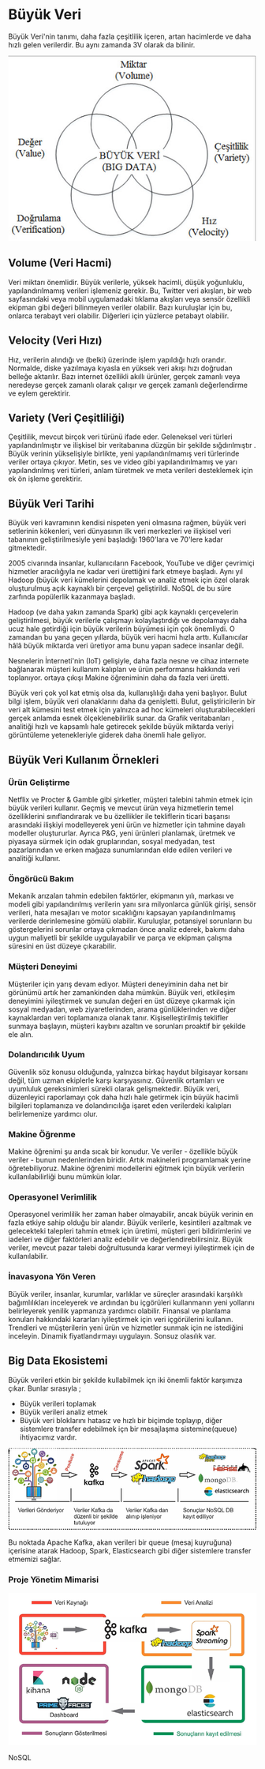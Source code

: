 # Büyük Veri

Büyük Veri'nin tanımı, daha fazla çeşitlilik içeren, artan hacimlerde ve daha hızlı gelen verilerdir. Bu aynı zamanda 3V olarak da bilinir.

![5v](https://github.com/Teknoloji-Filozofu/Big_Data/blob/main/_media/5v.png)
## Volume (Veri Hacmi)
Veri miktarı önemlidir. Büyük verilerle, yüksek hacimli, düşük yoğunluklu, yapılandırılmamış verileri işlemeniz gerekir. Bu, Twitter veri akışları, bir web sayfasındaki veya mobil uygulamadaki tıklama akışları veya sensör özellikli ekipman gibi değeri bilinmeyen veriler olabilir. Bazı kuruluşlar için bu, onlarca terabayt veri olabilir. Diğerleri için yüzlerce petabayt olabilir.
## Velocity (Veri Hızı)
Hız, verilerin alındığı ve (belki) üzerinde işlem yapıldığı hızlı orandır. Normalde, diske yazılmaya kıyasla en yüksek veri akışı hızı doğrudan belleğe aktarılır. Bazı internet özellikli akıllı ürünler, gerçek zamanlı veya neredeyse gerçek zamanlı olarak çalışır ve gerçek zamanlı değerlendirme ve eylem gerektirir.
## Variety (Veri Çeşitliliği)
Çeşitlilik, mevcut birçok veri türünü ifade eder. Geleneksel veri türleri yapılandırılmıştır ve ilişkisel bir veritabanına düzgün bir şekilde sığdırılmıştır . Büyük verinin yükselişiyle birlikte, yeni yapılandırılmamış veri türlerinde veriler ortaya çıkıyor. Metin, ses ve video gibi yapılandırılmamış ve yarı yapılandırılmış veri türleri, anlam türetmek ve meta verileri desteklemek için ek ön işleme gerektirir.

## **Büyük Veri Tarihi**

Büyük veri kavramının kendisi nispeten yeni olmasına rağmen, büyük veri setlerinin kökenleri, veri dünyasının ilk veri merkezleri ve ilişkisel veri tabanının geliştirilmesiyle yeni başladığı 1960'lara ve 70'lere kadar gitmektedir.

2005 civarında insanlar, kullanıcıların Facebook, YouTube ve diğer çevrimiçi hizmetler aracılığıyla ne kadar veri ürettiğini fark etmeye başladı. Aynı yıl Hadoop (büyük veri kümelerini depolamak ve analiz etmek için özel olarak oluşturulmuş açık kaynaklı bir çerçeve) geliştirildi. NoSQL de bu süre zarfında popülerlik kazanmaya başladı.

Hadoop (ve daha yakın zamanda Spark) gibi açık kaynaklı çerçevelerin geliştirilmesi, büyük verilerle çalışmayı kolaylaştırdığı ve depolamayı daha ucuz hale getirdiği için büyük verilerin büyümesi için çok önemliydi. O zamandan bu yana geçen yıllarda, büyük veri hacmi hızla arttı. Kullanıcılar hâlâ büyük miktarda veri üretiyor ama bunu yapan sadece insanlar değil.

Nesnelerin İnterneti'nin (IoT) gelişiyle, daha fazla nesne ve cihaz internete bağlanarak müşteri kullanım kalıpları ve ürün performansı hakkında veri toplanıyor. ortaya çıkışı Makine öğreniminin daha da fazla veri üretti.

Büyük veri çok yol kat etmiş olsa da, kullanışlılığı daha yeni başlıyor. Bulut bilgi işlem, büyük veri olanaklarını daha da genişletti. Bulut, geliştiricilerin bir veri alt kümesini test etmek için yalnızca ad hoc kümeleri oluşturabilecekleri gerçek anlamda esnek ölçeklenebilirlik sunar. da Grafik veritabanları , analitiği hızlı ve kapsamlı hale getirecek şekilde büyük miktarda veriyi görüntüleme yetenekleriyle giderek daha önemli hale geliyor.

## Büyük Veri Kullanım Örnekleri 
### Ürün Geliştirme 
Netflix ve Procter & Gamble gibi şirketler, müşteri talebini tahmin etmek için büyük verileri kullanır. Geçmiş ve mevcut ürün veya hizmetlerin temel özelliklerini sınıflandırarak ve bu özellikler ile tekliflerin ticari başarısı arasındaki ilişkiyi modelleyerek yeni ürün ve hizmetler için tahmine dayalı modeller oluştururlar. Ayrıca P&G, yeni ürünleri planlamak, üretmek ve piyasaya sürmek için odak gruplarından, sosyal medyadan, test pazarlarından ve erken mağaza sunumlarından elde edilen verileri ve analitiği kullanır.

### Öngörücü Bakım
Mekanik arızaları tahmin edebilen faktörler, ekipmanın yılı, markası ve modeli gibi yapılandırılmış verilerin yanı sıra milyonlarca günlük girişi, sensör verileri, hata mesajları ve motor sıcaklığını kapsayan yapılandırılmamış verilerde derinlemesine gömülü olabilir. Kuruluşlar, potansiyel sorunların bu göstergelerini sorunlar ortaya çıkmadan önce analiz ederek, bakımı daha uygun maliyetli bir şekilde uygulayabilir ve parça ve ekipman çalışma süresini en üst düzeye çıkarabilir.

### Müşteri Deneyimi
Müşteriler için yarış devam ediyor. Müşteri deneyiminin daha net bir görünümü artık her zamankinden daha mümkün. Büyük veri, etkileşim deneyimini iyileştirmek ve sunulan değeri en üst düzeye çıkarmak için sosyal medyadan, web ziyaretlerinden, arama günlüklerinden ve diğer kaynaklardan veri toplamanıza olanak tanır. Kişiselleştirilmiş teklifler sunmaya başlayın, müşteri kaybını azaltın ve sorunları proaktif bir şekilde ele alın.

### Dolandırıcılık Uyum
Güvenlik söz konusu olduğunda, yalnızca birkaç haydut bilgisayar korsanı değil, tüm uzman ekiplerle karşı karşıyasınız. Güvenlik ortamları ve uyumluluk gereksinimleri sürekli olarak gelişmektedir. Büyük veri, düzenleyici raporlamayı çok daha hızlı hale getirmek için büyük hacimli bilgileri toplamanıza ve dolandırıcılığa işaret eden verilerdeki kalıpları belirlemenize yardımcı olur.

### Makine Öğrenme 
Makine öğrenimi şu anda sıcak bir konudur. Ve veriler - özellikle büyük veriler - bunun nedenlerinden biridir. Artık makineleri programlamak yerine öğretebiliyoruz. Makine öğrenimi modellerini eğitmek için büyük verilerin kullanılabilirliği bunu mümkün kılar.
### Operasyonel Verimlilik
Operasyonel verimlilik her zaman haber olmayabilir, ancak büyük verinin en fazla etkiye sahip olduğu bir alandır. Büyük verilerle, kesintileri azaltmak ve gelecekteki talepleri tahmin etmek için üretimi, müşteri geri bildirimlerini ve iadeleri ve diğer faktörleri analiz edebilir ve değerlendirebilirsiniz. Büyük veriler, mevcut pazar talebi doğrultusunda karar vermeyi iyileştirmek için de kullanılabilir.
### İnavasyona Yön Veren
Büyük veriler, insanlar, kurumlar, varlıklar ve süreçler arasındaki karşılıklı bağımlılıkları inceleyerek ve ardından bu içgörüleri kullanmanın yeni yollarını belirleyerek yenilik yapmanıza yardımcı olabilir. Finansal ve planlama konuları hakkındaki kararları iyileştirmek için veri içgörülerini kullanın. Trendleri ve müşterilerin yeni ürün ve hizmetler sunmak için ne istediğini inceleyin. Dinamik fiyatlandırmayı uygulayın. Sonsuz olasılık var.

## Big Data Ekosistemi 
Büyük verileri etkin bir şekilde kullabilmek içn iki önemli faktör karşımıza çıkar. Bunlar sırasıyla ;

- Büyük verileri toplamak
- Büyük verileri analiz etmek 
- Büyük veri bloklarını hatasız ve hızlı bir biçimde toplayıp, diğer sistemlere transfer edebilmek içn bir mesajlaşma sistemine(queue) ihtiyacımız vardır.

![Big-Data-Ekosisitem](https://github.com/Teknoloji-Filozofu/Big_Data/blob/main/_media/Big-Data-Ekosistem.PNG)

Bu noktada Apache Kafka, akan verileri bir queue (mesaj kuyruğuna) içerisine atarak Hadoop, Spark, Elasticsearch gibi diğer sistemlere transfer etmemizi sağlar.

### Proje Yönetim Mimarisi

![Big-Data-Ekosistem-2](https://github.com/Teknoloji-Filozofu/Big_Data/blob/main/_media/Big-Data-Ekosistem-2.PNG)

<a name="https://github.com/Teknoloji-Filozofu/Big_Data/blob/main/sayfalar/NoSQL.md">NoSQL</a>


